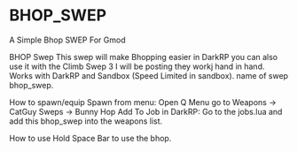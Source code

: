 # BHOP_SWEP
A Simple Bhop SWEP For Gmod

BHOP Swep
This swep will make Bhopping easier in DarkRP you can also use it with the Climb Swep 3 I will be posting they workj hand in hand. Works with DarkRP and Sandbox (Speed Limited in sandbox). name of swep bhop_swep.

How to spawn/equip
Spawn from menu: Open Q Menu go to Weapons -> CatGuy Sweps -> Bunny Hop
Add To Job in DarkRP: Go to the jobs.lua and add this bhop_swep into the weapons list.

How to use
Hold Space Bar to use the bhop.
